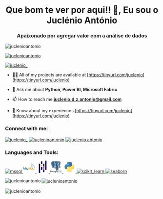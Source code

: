 <h1 align="center">Que bom te ver por aqui!! 👋, Eu sou o Juclénio António</h1>
<h3 align="center">Apaixonado por agregar valor com a análise de dados</h3>

<p align="left"> <img src="https://komarev.com/ghpvc/?username=juclenioantonio&label=Profile%20views&color=0e75b6&style=flat" alt="juclenioantonio" /> </p>

<p align="left"> <a href="https://github.com/ryo-ma/github-profile-trophy"><img src="https://github-profile-trophy.vercel.app/?username=juclenioantonio" alt="juclenioantonio" /></a> </p>

<p align="left"> <a href="https://twitter.com/juclenio_" target="blank"><img src="https://img.shields.io/twitter/follow/juclenio_?logo=twitter&style=for-the-badge" alt="juclenio_" /></a> </p>

- 👨‍💻 All of my projects are available at [https://tinyurl.com/juclenio](https://tinyurl.com/juclenio)

- 💬 Ask me about **Python, Power BI, Microsoft Fabric**

- 📫 How to reach me **juclenio.d.z.antonio@gmail.com**

- 📄 Know about my experiences [https://tinyurl.com/juclenio](https://tinyurl.com/juclenio)

<h3 align="left">Connect with me:</h3>
<p align="left">
<a href="https://twitter.com/juclenio_" target="blank"><img align="center" src="https://raw.githubusercontent.com/rahuldkjain/github-profile-readme-generator/master/src/images/icons/Social/twitter.svg" alt="juclenio_" height="30" width="40" /></a>
<a href="https://linkedin.com/in/juclenioantonio" target="blank"><img align="center" src="https://raw.githubusercontent.com/rahuldkjain/github-profile-readme-generator/master/src/images/icons/Social/linked-in-alt.svg" alt="juclenioantonio" height="30" width="40" /></a>
<a href="https://instagram.com/juclenio.antonio" target="blank"><img align="center" src="https://raw.githubusercontent.com/rahuldkjain/github-profile-readme-generator/master/src/images/icons/Social/instagram.svg" alt="juclenio.antonio" height="30" width="40" /></a>
</p>

<h3 align="left">Languages and Tools:</h3>
<p align="left"> <a href="https://www.microsoft.com/en-us/sql-server" target="_blank" rel="noreferrer"> <img src="https://www.svgrepo.com/show/303229/microsoft-sql-server-logo.svg" alt="mssql" width="40" height="40"/> </a> <a href="https://www.mysql.com/" target="_blank" rel="noreferrer"> <img src="https://raw.githubusercontent.com/devicons/devicon/master/icons/mysql/mysql-original-wordmark.svg" alt="mysql" width="40" height="40"/> </a> <a href="https://pandas.pydata.org/" target="_blank" rel="noreferrer"> <img src="https://raw.githubusercontent.com/devicons/devicon/2ae2a900d2f041da66e950e4d48052658d850630/icons/pandas/pandas-original.svg" alt="pandas" width="40" height="40"/> </a> <a href="https://www.postgresql.org" target="_blank" rel="noreferrer"> <img src="https://raw.githubusercontent.com/devicons/devicon/master/icons/postgresql/postgresql-original-wordmark.svg" alt="postgresql" width="40" height="40"/> </a> <a href="https://www.python.org" target="_blank" rel="noreferrer"> <img src="https://raw.githubusercontent.com/devicons/devicon/master/icons/python/python-original.svg" alt="python" width="40" height="40"/> </a> <a href="https://scikit-learn.org/" target="_blank" rel="noreferrer"> <img src="https://upload.wikimedia.org/wikipedia/commons/0/05/Scikit_learn_logo_small.svg" alt="scikit_learn" width="40" height="40"/> </a> <a href="https://seaborn.pydata.org/" target="_blank" rel="noreferrer"> <img src="https://seaborn.pydata.org/_images/logo-mark-lightbg.svg" alt="seaborn" width="40" height="40"/> </a> </p>

<p><img align="left" src="https://github-readme-stats.vercel.app/api/top-langs?username=juclenioantonio&show_icons=true&locale=en&layout=compact" alt="juclenioantonio" /></p>

<p>&nbsp;<img align="center" src="https://github-readme-stats.vercel.app/api?username=juclenioantonio&show_icons=true&locale=en" alt="juclenioantonio" /></p>

<p><img align="center" src="https://github-readme-streak-stats.herokuapp.com/?user=juclenioantonio&" alt="juclenioantonio" /></p>
